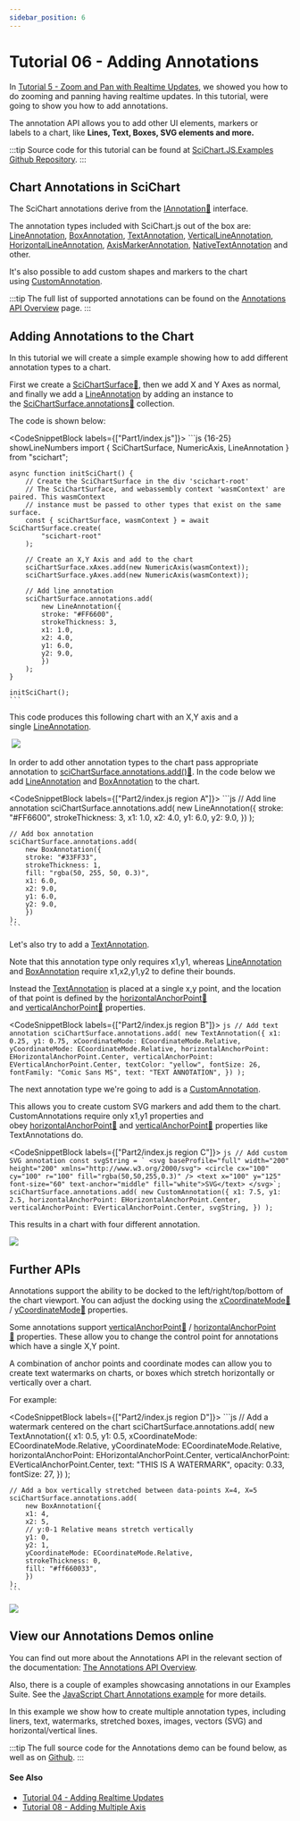 ```yaml
---
sidebar_position: 6
---
```


# Tutorial 06 - Adding Annotations

In [Tutorial 5 - Zoom and Pan with Realtime Updates](/docs/get-started/tutorials-js-npm-webpack/tutorial-05-zoom-and-pan-with-realtime-updates), we showed you how to do zooming and panning having realtime updates. In this tutorial, were going to show you how to add annotations.

The annotation API allows you to add other UI elements, markers or labels to a chart, like **Lines, **Text, **Boxes, **SVG elements and more.********

:::tip
Source code for this tutorial can be found at [SciChart.JS.Examples Github Repository](https://github.com/ABTSoftware/SciChart.JS.Examples/tree/dev_v4.0/Tutorials/2D_Chart_Tutorials_JavaScript/Tutorial_6_Adding_Annotations).
:::

<YouTubeVideo url="https://www.youtube.com/embed/kUsMslHD_YE" title="Video tutorial for version 3. SciChart.js JavaScript Chart Tutorial 06 - Adding Annotations to Charts" />

Chart Annotations in SciChart
-----------------------------

The SciChart annotations derive from the [IAnnotation:blue_book:](https://www.scichart.com/documentation/js/current/typedoc/interfaces/iannotation.html) interface.

The annotation types included with SciChart.js out of the box are: [LineAnnotation](/docs/2d-charts/annotations-api/line-annotation), [BoxAnnotation](/docs/2d-charts/annotations-api/box-annotation), [TextAnnotation](/docs/2d-charts/annotations-api/text-annotation), [VerticalLineAnnotation](/docs/2d-charts/annotations-api/vertical-line-annotation), [HorizontalLineAnnotation](/docs/2d-charts/annotations-api/horizontal-line-annotation), [AxisMarkerAnnotation](/docs/2d-charts/annotations-api/axis-marker-annotation/axis-marker-annotation-overview), [NativeTextAnnotation](/docs/2d-charts/annotations-api/native-text-annotation) and other.

It's also possible to add custom shapes and markers to the chart using [CustomAnnotation](/docs/2d-charts/annotations-api/custom-annotation).

:::tip
The full list of supported annotations can be found on the [Annotations API Overview](/docs/2d-charts/annotations-api/annotations-api-overview) page.
:::

Adding Annotations to the Chart
-------------------------------

In this tutorial we will create a simple example showing how to add different annotation types to a chart.

First we create a [SciChartSurface:blue_book:](https://www.scichart.com/documentation/js/current/typedoc/classes/scichartsurface.html), then we add X and Y Axes as normal, and finally we add a [LineAnnotation](/docs/2d-charts/annotations-api/line-annotation) by adding an instance to the [SciChartSurface.annotations:blue_book:](https://www.scichart.com/documentation/js/current/typedoc/classes/scichartsurface.html#annotations) collection.

The code is shown below:

<CodeSnippetBlock labels={["Part1/index.js"]}>
    ```js {16-25} showLineNumbers
    import { SciChartSurface, NumericAxis, LineAnnotation } from "scichart";

    async function initSciChart() {
        // Create the SciChartSurface in the div 'scichart-root'
        // The SciChartSurface, and webassembly context 'wasmContext' are paired. This wasmContext
        // instance must be passed to other types that exist on the same surface.
        const { sciChartSurface, wasmContext } = await SciChartSurface.create(
            "scichart-root"
        );

        // Create an X,Y Axis and add to the chart
        sciChartSurface.xAxes.add(new NumericAxis(wasmContext));
        sciChartSurface.yAxes.add(new NumericAxis(wasmContext));

        // Add line annotation
        sciChartSurface.annotations.add(
            new LineAnnotation({
            stroke: "#FF6600",
            strokeThickness: 3,
            x1: 1.0,
            x2: 4.0,
            y1: 6.0,
            y2: 9.0,
            })
        );
    }

    initSciChart();
    ```
</CodeSnippetBlock>

This code produces this following chart with an X,Y axis and a single [LineAnnotation](/docs/2d-charts/annotations-api/line-annotation).

 ![](img/1.png)

In order to add other annotation types to the chart pass appropriate annotation to [sciChartSurface.annotations.add():blue_book:](https://www.scichart.com/documentation/js/current/typedoc/classes/scichartsurface.html#annotations). In the code below we add [LineAnnotation](/docs/2d-charts/annotations-api/line-annotation) and [BoxAnnotation](/docs/2d-charts/annotations-api/box-annotation) to the chart.

<CodeSnippetBlock labels={["Part2/index.js region A"]}>
    ```js
    // Add line annotation
    sciChartSurface.annotations.add(
        new LineAnnotation({
        stroke: "#FF6600",
        strokeThickness: 3,
        x1: 1.0,
        x2: 4.0,
        y1: 6.0,
        y2: 9.0,
        })
    );

    // Add box annotation
    sciChartSurface.annotations.add(
        new BoxAnnotation({
        stroke: "#33FF33",
        strokeThickness: 1,
        fill: "rgba(50, 255, 50, 0.3)",
        x1: 6.0,
        x2: 9.0,
        y1: 6.0,
        y2: 9.0,
        })
    );
    ```
</CodeSnippetBlock>

Let's also try to add a [TextAnnotation](/docs/2d-charts/annotations-api/text-annotation).

Note that this annotation type only requires x1,y1, whereas [LineAnnotation](/docs/2d-charts/annotations-api/line-annotation) and [BoxAnnotation](/docs/2d-charts/annotations-api/box-annotation) require x1,x2,y1,y2 to define their bounds.

Instead the [TextAnnotation](/docs/2d-charts/annotations-api/text-annotation) is placed at a single x,y point, and the location of that point is defined by the [horizontalAnchorPoint:blue_book:](https://www.scichart.com/documentation/js/current/typedoc/classes/textannotation.html#horizontalanchorpoint) and [verticalAnchorPoint:blue_book:](https://www.scichart.com/documentation/js/current/typedoc/classes/textannotation.html#verticalanchorpoint) properties.

<CodeSnippetBlock labels={["Part2/index.js region B"]}>
    ```js
    // Add text annotation
    sciChartSurface.annotations.add(
        new TextAnnotation({
        x1: 0.25,
        y1: 0.75,
        xCoordinateMode: ECoordinateMode.Relative,
        yCoordinateMode: ECoordinateMode.Relative,
        horizontalAnchorPoint: EHorizontalAnchorPoint.Center,
        verticalAnchorPoint: EVerticalAnchorPoint.Center,
        textColor: "yellow",
        fontSize: 26,
        fontFamily: "Comic Sans MS",
        text: "TEXT ANNOTATION",
        })
    );
    ```
</CodeSnippetBlock>

The next annotation type we're going to add is a [CustomAnnotation](/docs/2d-charts/annotations-api/custom-annotation).

This allows you to create custom SVG markers and add them to the chart. CustomAnnotations require only x1,y1 properties and obey [horizontalAnchorPoint:blue_book:](https://www.scichart.com/documentation/js/current/typedoc/classes/textannotation.html#horizontalanchorpoint) and [verticalAnchorPoint:blue_book:](https://www.scichart.com/documentation/js/current/typedoc/classes/textannotation.html#verticalanchorpoint) properties like TextAnnotations do.

<CodeSnippetBlock labels={["Part2/index.js region C"]}>
    ```js
    // Add custom SVG annotation
    const svgString = `
    <svg baseProfile="full" width="200" height="200" xmlns="http://www.w3.org/2000/svg">
        <circle cx="100" cy="100" r="100" fill="rgba(50,50,255,0.3)" />
        <text x="100" y="125" font-size="60" text-anchor="middle" fill="white">SVG</text>
    </svg>`;
    sciChartSurface.annotations.add(
        new CustomAnnotation({
        x1: 7.5,
        y1: 2.5,
        horizontalAnchorPoint: EHorizontalAnchorPoint.Center,
        verticalAnchorPoint: EVerticalAnchorPoint.Center,
        svgString,
        })
    );
    ```
</CodeSnippetBlock>

This results in a chart with four different annotation.

![](img/2.png)

Further APIs
------------

Annotations support the ability to be docked to the left/right/top/bottom of the chart viewport. You can adjust the docking using the [xCoordinateMode:blue_book:](https://www.scichart.com/documentation/js/current/typedoc/classes/textannotation.html#xcoordinatemode) / [yCoordinateMode:blue_book:](https://www.scichart.com/documentation/js/current/typedoc/classes/textannotation.html#ycoordinatemode) properties.

Some annotations support [verticalAnchorPoint:blue_book:](https://www.scichart.com/documentation/js/current/typedoc/classes/textannotation.html#verticalanchorpoint) / [horizontalAnchorPoint:blue_book:](https://www.scichart.com/documentation/js/current/typedoc/classes/textannotation.html#horizontalanchorpoint) properties. These allow you to change the control point for annotations which have a single X,Y point.

A combination of anchor points and coordinate modes can allow you to create text watermarks on charts, or boxes which stretch horizontally or vertically over a chart.

For example:

<CodeSnippetBlock labels={["Part2/index.js region D"]}>
    ```js
    // Add a watermark centered on the chart
    sciChartSurface.annotations.add(
        new TextAnnotation({
        x1: 0.5,
        y1: 0.5,
        xCoordinateMode: ECoordinateMode.Relative,
        yCoordinateMode: ECoordinateMode.Relative,
        horizontalAnchorPoint: EHorizontalAnchorPoint.Center,
        verticalAnchorPoint: EVerticalAnchorPoint.Center,
        text: "THIS IS A WATERMARK",
        opacity: 0.33,
        fontSize: 27,
        })
    );

    // Add a box vertically stretched between data-points X=4, X=5
    sciChartSurface.annotations.add(
        new BoxAnnotation({
        x1: 4,
        x2: 5,
        // y:0-1 Relative means stretch vertically
        y1: 0,
        y2: 1,
        yCoordinateMode: ECoordinateMode.Relative,
        strokeThickness: 0,
        fill: "#ff660033",
        })
    );
    ```
</CodeSnippetBlock>

![](img/3.png)

View our Annotations Demos online
---------------------------------

You can find out more about the Annotations API in the relevant section of the documentation: [The Annotations API Overview](/docs/2d-charts/annotations-api/annotations-api-overview).

Also, there is a couple of examples showcasing annotations in our Examples Suite. See the [JavaScript Chart Annotations example](https://demo.scichart.com/react/chart-annotations) for more details.

<ChartFromSciChartDemo src="https://demo.scichart.com/iframe/chart-annotations" title="Chart Annotations" description="showing how create various kinds of annotations and animate them in javascript charts." />

In this example we show how to create multiple annotation types, including liners, text, watermarks, stretched boxes, images, vectors (SVG) and horizontal/vertical lines.

:::tip
The full source code for the Annotations demo can be found below, as well as on [Github](https://github.com/ABTSoftware/SciChart.JS.Examples/blob/master/Examples/src/components/Examples/Charts2D/ChartAnnotations/AnnotationsAreEasy/drawExample.ts).
:::

#### See Also

* [Tutorial 04 - Adding Realtime Updates](/docs/get-started/tutorials-js-npm-webpack/tutorial-04-adding-realtime-updates)
* [Tutorial 08 - Adding Multiple Axis](/docs/get-started/tutorials-js-npm-webpack/tutorial-08-adding-multiple-axis)